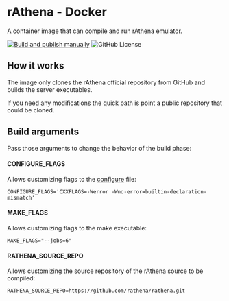 # rAthena - Docker

A container image that can compile and run rAthena emulator.

[![Build and publish manually](https://github.com/mestre8d/rathena-docker/actions/workflows/build.yaml/badge.svg?event=workflow_dispatch)](https://github.com/mestre8d/rathena-docker/actions/workflows/build.yaml) 
![GitHub License](https://img.shields.io/github/license/mestre8d/rathena-docker?style=flat)

## How it works

The image only clones the rAthena official repository from GitHub and builds the server executables.

If you need any modifications the quick path is point a public repository that could be cloned.

## Build arguments

Pass those arguments to change the behavior of the build phase: 

#### CONFIGURE_FLAGS

Allows customizing flags to the [configure](https://github.com/rathena/rathena/blob/master/configure) file:

```
CONFIGURE_FLAGS='CXXFLAGS=-Werror -Wno-error=builtin-declaration-mismatch'
```

#### MAKE_FLAGS

Allows customizing flags to the make executable:
```
MAKE_FLAGS="--jobs=6"
```
#### RATHENA_SOURCE_REPO

Allows customizing the source repository of the rAthena source to be compiled:
```
RATHENA_SOURCE_REPO=https://github.com/rathena/rathena.git
```



